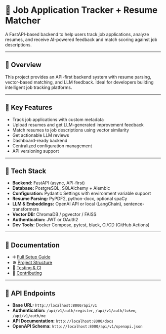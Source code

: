 # 📂 Job Application Tracker + Resume Matcher

A FastAPI-based backend to help users track job applications, analyze resumes, and receive AI-powered feedback and match scoring against job descriptions.

---

## 🎯 Overview

This project provides an API-first backend system with resume parsing, vector-based matching, and LLM feedback. Ideal for developers building intelligent job tracking platforms.

---

## 🚀 Key Features

- Track job applications with custom metadata
- Upload resumes and get LLM-generated improvement feedback
- Match resumes to job descriptions using vector similarity
- Get actionable LLM reviews
- Dashboard-ready backend
- Centralized configuration management
- API versioning support

---

## 🧰 Tech Stack

- **Backend:** FastAPI (async, API-first)
- **Database:** PostgreSQL, SQLAlchemy + Alembic
- **Configuration:** Pydantic Settings with environment variable support
- **Resume Parsing:** PyPDF2, python-docx, optional spaCy
- **LLM & Embeddings:** OpenAI API or local (LangChain), sentence-transformers
- **Vector DB:** ChromaDB / pgvector / FAISS
- **Authentication:** JWT or OAuth2
- **Dev Tools:** Docker Compose, pytest, black, CI/CD (GitHub Actions)

---

## 📄 Documentation

- ➕ [Full Setup Guide](docs/SETUP.md)
- ⚙️ [Project Structure](docs/PROJECT_STRUCTURE.md)
- 🧪 [Testing & CI](docs/TESTING.md)
- 🤝 [Contributing](docs/CONTRIBUTING.md)

---

## 🔗 API Endpoints

- **Base URL:** `http://localhost:8000/api/v1`
- **Authentication:** `/api/v1/auth/register`, `/api/v1/auth/token`, `/api/v1/auth/me`
- **API Documentation:** `http://localhost:8000/docs`
- **OpenAPI Schema:** `http://localhost:8000/api/v1/openapi.json`
